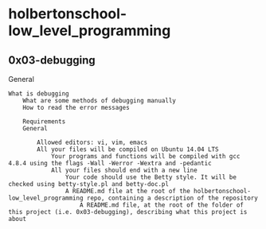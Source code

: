 # holbertonschool-low_level_programming
## 0x03-debugging

General

    What is debugging
        What are some methods of debugging manually
	    How to read the error messages

	    Requirements
	    General

	        Allowed editors: vi, vim, emacs
		    All your files will be compiled on Ubuntu 14.04 LTS
		        Your programs and functions will be compiled with gcc 4.8.4 using the flags -Wall -Werror -Wextra and -pedantic
			    All your files should end with a new line
			        Your code should use the Betty style. It will be checked using betty-style.pl and betty-doc.pl
				    A README.md file at the root of the holbertonschool-low_level_programming repo, containing a description of the repository
				        A README.md file, at the root of the folder of this project (i.e. 0x03-debugging), describing what this project is about

